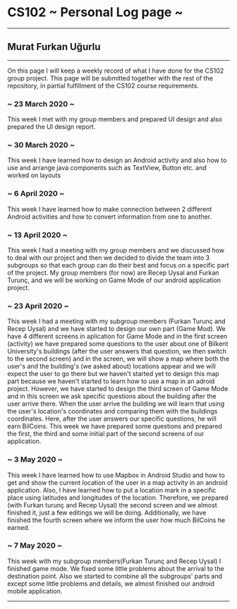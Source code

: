 # CS102 ~ Personal Log page ~
****
## Murat Furkan Uğurlu
****

On this page I will keep a weekly record of what I have done for the CS102 group project. This page will be submitted together with the rest of the repository, in partial fulfillment of the CS102 course requirements.

### ~ 23 March 2020 ~
This week I met with my group members and prepared UI design and also prepared the UI design report.

### ~ 30 March 2020 ~
This week I have learned how to design an Android activity and also how to use and arrange java components such as TextView, Button etc. and worked on layouts

### ~ 6 April 2020 ~
This week I have learned how to make connection between 2 different Android activities and how to convert information from one to another.

### ~ 13 April 2020 ~
This week I had a meeting with my group members and we discussed how to deal with our project and then we decided to divide the team into 3 subgroups so that each group can do their best and focus on a specific part of the project. My group members (for now) are Recep Uysal and Furkan Turunç, and we will be working on Game Mode of our android application project.

### ~ 23 April 2020 ~
This week I had a meeting with my subgroup members (Furkan Turunç and Recep Uysal) and we have started to design our own part (Game Mod). We have 4 different screens in aplication for Game Mode and in the first screen (activity) we have prepared some questions to the user about one of Bilkent University's buildings (after the user answers that question, we then switch to the second screen) and in the screen, we will show a map where both the user's and the building's (we asked about) locations appear and we will expect the user to go there but we haven't started yet to design this map part because we haven't started to learn how to use a map in an adroid project. However, we have started to design the third screen of Game Mode and in this screen we ask specific questions about the building after the user arrive there. When the user arrive the building we will learn that using the user's location's coordinates and comparing them with the buildings coordinates. Here, after the user answers our specific questions, he will earn BilCoins. This week we have prepared some questions and prepared the first, the third and some initial part of the second screens of our application. 

### ~ 3 May 2020 ~
This week I have learned how to use Mapbox in Android Studio and how to get and show the current location of the user in a map activity in an android application. Also, I have learned how to put a location mark in a specific place using latitudes and longitudes of the location. Therefore, we prepared (with Furkan turunç and Recep Uysal) the second screen and we almost finished it, just a few editings we will be doing. Additionally, we have finished the fourth screen where we inform the user how much BilCoins he earned.

### ~ 7 May 2020 ~
This week with my subgroup members(Furkan Turunç and Recep Uysal) I finished game mode. We fixed some little problems about the arrival to the destination point. Also we started to combine all the subgroups' parts and except some little problems and details, we almost finished our android mobile application.


***
